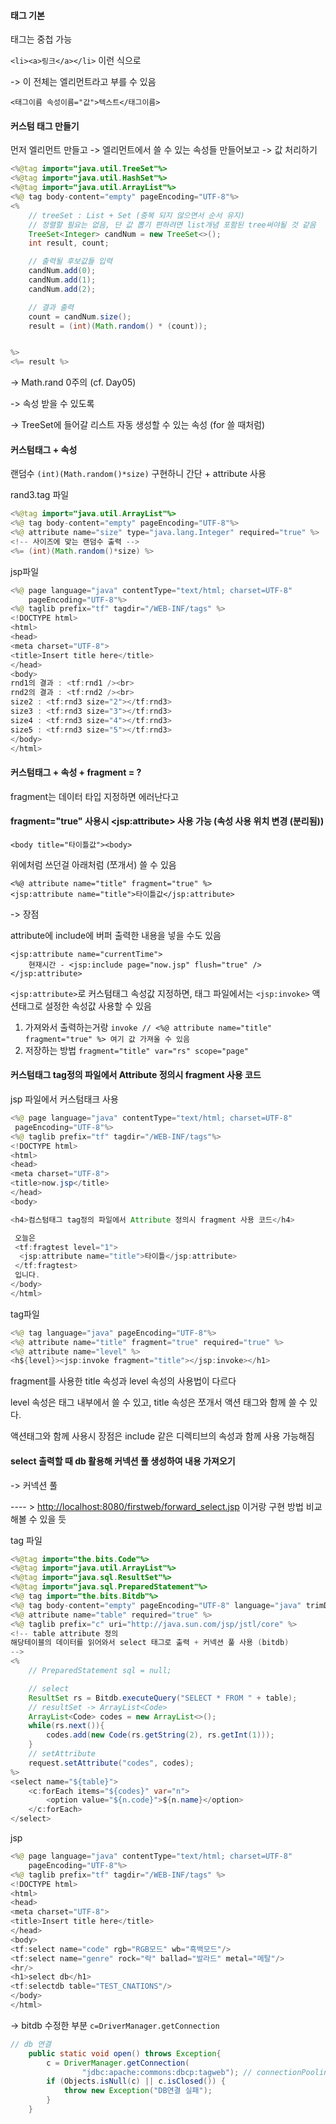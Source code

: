 #### 태그 기본

태그는 중첩 가능

`<li><a>링크</a></li>` 이런 식으로

-&gt; 이 전체는 엘리먼트라고 부를 수 있음

`<태그이름 속성이름="값">텍스트</태그이름>`

#### 커스텀 태그 만들기

먼저 엘리먼트 만들고 -&gt; 엘리먼트에서 쓸 수 있는 속성들 만들어보고 -&gt; 값 처리하기

```java
<%@tag import="java.util.TreeSet"%>
<%@tag import="java.util.HashSet"%>
<%@tag import="java.util.ArrayList"%>
<%@ tag body-content="empty" pageEncoding="UTF-8"%>
<%
    // treeSet : List + Set (중복 되지 않으면서 순서 유지)
    // 정렬할 필요는 없음, 단 값 뽑기 편하려면 list개념 포함된 tree써야될 것 같음
    TreeSet<Integer> candNum = new TreeSet<>();
    int result, count;

    // 출력될 후보값들 입력
    candNum.add(0);
    candNum.add(1);
    candNum.add(2);

    // 결과 출력
    count = candNum.size();
    result = (int)(Math.random() * (count));


%>
<%= result %>
```

-&gt; Math.rand 0주의 \(cf. Day05\)

-&gt; 속성 받을 수 있도록

-&gt; TreeSet에 들어갈 리스트 자동 생성할 수 있는 속성 \(for 쓸 때처럼\)

#### 커스텀태그 + 속성

랜덤수 `(int)(Math.random()*size)` 구현하니 간단 + attribute 사용

rand3.tag 파일

```java
<%@tag import="java.util.ArrayList"%>
<%@ tag body-content="empty" pageEncoding="UTF-8"%>
<%@ attribute name="size" type="java.lang.Integer" required="true" %>
<!-- 사이즈에 맞는 랜덤수 출력 -->
<%= (int)(Math.random()*size) %>
```

jsp파일

```java
<%@ page language="java" contentType="text/html; charset=UTF-8"
    pageEncoding="UTF-8"%>
<%@ taglib prefix="tf" tagdir="/WEB-INF/tags" %>
<!DOCTYPE html>
<html>
<head>
<meta charset="UTF-8">
<title>Insert title here</title>
</head>
<body>
rnd1의 결과 : <tf:rnd1 /><br>
rnd2의 결과 : <tf:rnd2 /><br>
size2 : <tf:rnd3 size="2"></tf:rnd3>
size3 : <tf:rnd3 size="3"></tf:rnd3>
size4 : <tf:rnd3 size="4"></tf:rnd3>
size5 : <tf:rnd3 size="5"></tf:rnd3>
</body>
</html>
```

#### 커스텀태그 + 속성 + fragment = ?

fragment는 데이터 타입 지정하면 에러난다고

#### fragment="true" 사용시 &lt;jsp:attribute&gt; 사용 가능 \(속성 사용 위치 변경 \(분리됨\)\)

```
<body title="타이틀값"><body>
```

위에처럼 쓰던걸 아래처럼 \(쪼개서\) 쓸 수 있음

```
<%@ attribute name="title" fragment="true" %>
<jsp:attribute name="title">타이틀값</jsp:attribute>
```

-&gt; 장점

attribute에 include에 버퍼 출력한 내용을 넣을 수도 있음

```
<jsp:attribute name="currentTime">
    현재시간 - <jsp:include page="now.jsp" flush="true" />
</jsp:attribute>
```

`<jsp:attribute>`로 커스텀태그 속성값 지정하면, 태그 파일에서는 `<jsp:invoke>` 액션태그로 설정한 속성값 사용할 수 있음

1. 가져와서 출력하는거랑 `invoke // <%@ attribute name="title" fragment="true" %> 여기 값 가져올 수 있음`
2. 저장하는 방법 `fragment="title" var="rs" scope="page"`

#### 커스텀태그 tag정의 파일에서 Attribute 정의시 fragment 사용 코드

jsp 파일에서 커스텀태크 사용

```java
<%@ page language="java" contentType="text/html; charset=UTF-8"
 pageEncoding="UTF-8"%>
<%@ taglib prefix="tf" tagdir="/WEB-INF/tags"%>
<!DOCTYPE html>
<html>
<head>
<meta charset="UTF-8">
<title>now.jsp</title>
</head>
<body>

<h4>컴스텀태그 tag정의 파일에서 Attribute 정의시 fragment 사용 코드</h4>

 오늘은
 <tf:fragtest level="1">
  <jsp:attribute name="title">타이틀</jsp:attribute>
 </tf:fragtest>
 입니다.
</body>
</html>
```

tag파일

```java
<%@ tag language="java" pageEncoding="UTF-8"%>
<%@ attribute name="title" fragment="true" required="true" %>
<%@ attribute name="level" %>
<h${level}><jsp:invoke fragment="title"></jsp:invoke></h1>
```

fragment를 사용한 title 속성과 level 속성의 사용법이 다르다

level 속성은 태그 내부에서 쓸 수 있고, title 속성은 쪼개서 액션 태그와 함께 쓸 수 있다.

액션태그와 함께 사용시 장점은 include 같은 디렉티브의 속성과 함께 사용 가능해짐

#### select 출력할 때 db 활용해 커넥션 풀 생성하여 내용 가져오기

-&gt; 커넥션 풀

---- &gt; [http://localhost:8080/firstweb/forward\_select.jsp](http://localhost:8080/firstweb/forward_select.jsp) 이거랑 구현 방법 비교해볼 수 있을 듯

tag 파일

```java
<%@tag import="the.bits.Code"%>
<%@tag import="java.util.ArrayList"%>
<%@tag import="java.sql.ResultSet"%>
<%@tag import="java.sql.PreparedStatement"%>
<%@ tag import="the.bits.Bitdb"%>
<%@ tag body-content="empty" pageEncoding="UTF-8" language="java" trimDirectiveWhitespaces="true"%>
<%@ attribute name="table" required="true" %>
<%@ taglib prefix="c" uri="http://java.sun.com/jsp/jstl/core" %>
<!-- table attribute 정의
해당테이블의 데이터를 읽어와서 select 태그로 출력 + 커넥션 풀 사용 (bitdb)
-->
<%
    // PreparedStatement sql = null;

    // select
    ResultSet rs = Bitdb.executeQuery("SELECT * FROM " + table);
    // resultSet -> ArrayList<Code>
    ArrayList<Code> codes = new ArrayList<>();
    while(rs.next()){
        codes.add(new Code(rs.getString(2), rs.getInt(1)));
    }
    // setAttribute
    request.setAttribute("codes", codes);
%>
<select name="${table}">
    <c:forEach items="${codes}" var="n">
        <option value="${n.code}">${n.name}</option>
    </c:forEach>
</select>
```

jsp

```java
<%@ page language="java" contentType="text/html; charset=UTF-8"
    pageEncoding="UTF-8"%>
<%@ taglib prefix="tf" tagdir="/WEB-INF/tags" %>
<!DOCTYPE html>
<html>
<head>
<meta charset="UTF-8">
<title>Insert title here</title>
</head>
<body>
<tf:select name="code" rgb="RGB모드" wb="흑백모드"/>
<tf:select name="genre" rock="락" ballad="발라드" metal="메탈"/>
<hr/>
<h1>select db</h1>
<tf:selectdb table="TEST_CNATIONS"/>
</body>
</html>
```

-&gt; bitdb 수정한 부분 `c=DriverManager.getConnection` 

```java
// db 연결 
	public static void open() throws Exception{
		c = DriverManager.getConnection(
				"jdbc:apache:commons:dbcp:tagweb"); // connectionPooling으로 변경
		if (Objects.isNull(c) || c.isClosed()) {
			throw new Exception("DB연결 실패");
		}
	}
```





